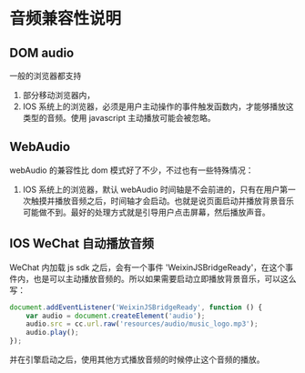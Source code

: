 # 音频兼容性说明

## DOM audio

一般的浏览器都支持 <audio> 标签的方式播放音频。引擎内的 dom audio 模式通过创建 audio 标签来播放一系列的声音。但是在某些浏览器上可能会出现下列情况：

1. 部分移动浏览器内，<audio> 的回调缺失，会导致加载时间偏长的问题。所以我们尽量推荐使用 webAudio。
2. IOS 系统上的浏览器，必须是用户主动操作的事件触发函数内，才能够播放这类型的音频。使用 javascript 主动播放可能会被忽略。

## WebAudio

webAudio 的兼容性比 dom 模式好了不少，不过也有一些特殊情况：

1. IOS 系统上的浏览器，默认 webAudio 时间轴是不会前进的，只有在用户第一次触摸并播放音频之后，时间轴才会启动。也就是说页面启动并播放背景音乐可能做不到。最好的处理方式就是引导用户点击屏幕，然后播放声音。

## IOS WeChat 自动播放音频

WeChat 内加载 js sdk 之后，会有一个事件 'WeixinJSBridgeReady'，在这个事件内，也是可以主动播放音频的。所以如果需要启动立即播放背景音乐，可以这么写：

```javascript
document.addEventListener('WeixinJSBridgeReady', function () {
    var audio = document.createElement('audio');
    audio.src = cc.url.raw('resources/audio/music_logo.mp3');
    audio.play();
});
```

并在引擎启动之后，使用其他方式播放音频的时候停止这个音频的播放。